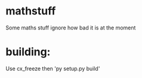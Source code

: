 # mathstuff
Some maths stuff
ignore how bad it is at the moment

# building:
Use cx_freeze then 'py setup.py build'